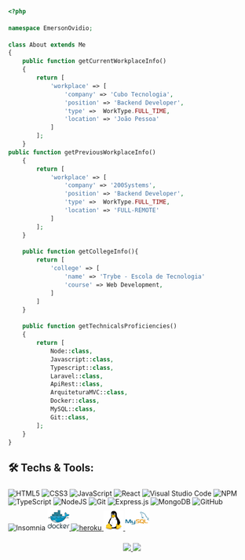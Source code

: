 ```php
<?php

namespace EmersonOvidio;

class About extends Me
{
    public function getCurrentWorkplaceInfo()
    {
        return [
            'workplace' => [
                'company' => 'Cubo Tecnologia',
                'position' => 'Backend Developer',
                'type' =>  WorkType.FULL_TIME,
                'location' => 'João Pessoa'
            ]
        ];
    }
public function getPreviousWorkplaceInfo()
    {
        return [
            'workplace' => [
                'company' => '200Systems',
                'position' => 'Backend Developer',
                'type' =>  WorkType.FULL_TIME,
                'location' => 'FULL-REMOTE'
            ]
        ];
    }
    
    public function getCollegeInfo(){
        return [
            'college' => [
                'name' => 'Trybe - Escola de Tecnologia'
                'course' => Web Development,
            ]
        ]
    }

    public function getTechnicalsProficiencies()
    {
        return [
            Node::class,
            Javascript::class,
            Typescript::class,
            Laravel::class,
            ApiRest::class,
            ArquiteturaMVC::class,
            Docker::class,
            MySQL::class,
            Git::class,
        ];
    }
}
```
 
 
###
 

   ## 🛠️ Techs & Tools:
   ###
   ###
 <!--
 <!--  
 <!--
![UBUNTU](https://img.shields.io/badge/Ubuntu-E95420?style=for-the-badge&logo=ubuntu&logoColor=white) -->
![HTML5](https://img.shields.io/badge/html5-%23E34F26.svg?style=for-the-badge&logo=html5&logoColor=white)
![CSS3](https://img.shields.io/badge/css3-%231572B6.svg?style=for-the-badge&logo=css3&logoColor=white)
![JavaScript](https://img.shields.io/badge/javascript-%23323330.svg?style=for-the-badge&logo=javascript&logoColor=%23F7DF1E)
![React](https://img.shields.io/badge/react-%2320232a.svg?style=for-the-badge&logo=react&logoColor=%2361DAFB)
![Visual Studio Code](https://img.shields.io/badge/Visual%20Studio%20Code-0078d7.svg?style=for-the-badge&logo=visual-studio-code&logoColor=white)
![NPM](https://img.shields.io/badge/NPM-%23000000.svg?style=for-the-badge&logo=npm&logoColor=white)
![TypeScript](https://img.shields.io/badge/typescript-%23007ACC.svg?style=for-the-badge&logo=typescript&logoColor=white)
![NodeJS](https://img.shields.io/badge/node.js-6DA55F?style=for-the-badge&logo=node.js&logoColor=white)
![Git](https://img.shields.io/badge/git-%23F05033.svg?style=for-the-badge&logo=git&logoColor=white)
![Express.js](https://img.shields.io/badge/express.js-%23404d59.svg?style=for-the-badge&logo=express&logoColor=%2361DAFB)
![MongoDB](https://img.shields.io/badge/MongoDB-%234ea94b.svg?style=for-the-badge&logo=mongodb&logoColor=white)
![GitHub](https://img.shields.io/badge/github-%23121011.svg?style=for-the-badge&logo=github&logoColor=white)
![Insomnia](https://img.shields.io/badge/Insomnia-black?style=for-the-badge&logo=insomnia&logoColor=5849BE)
  <a href="https://www.docker.com/" target="_blank" rel="noreferrer"> <img src="https://raw.githubusercontent.com/devicons/devicon/master/icons/docker/docker-original-wordmark.svg" alt="docker" width="45" height="45"/> </a>
 <a href="https://heroku.com" target="_blank" rel="noreferrer"> <img src="https://www.vectorlogo.zone/logos/heroku/heroku-icon.svg" alt="heroku" width="40" height="40"/> </a>
 <a href="https://www.linux.org/" target="_blank" rel="noreferrer"> <img src="https://raw.githubusercontent.com/devicons/devicon/master/icons/linux/linux-original.svg" alt="linux" width="40" height="40"/> </a>
 <a href="https://www.mysql.com/" target="_blank" rel="noreferrer"> <img src="https://raw.githubusercontent.com/devicons/devicon/master/icons/mysql/mysql-original-wordmark.svg" alt="mysql" width="50" height="50"/>
   
   ###

<div align="center">
  <a href="https://github.com/Emersonovidio">
  <img height="180em" src="https://github-readme-stats.vercel.app/api?username=emersonovidio&show_icons=true&theme=dark&include_all_commits=true&count_private=true"/>
  <img height="180em" src="https://github-readme-stats.vercel.app/api/top-langs/?username=emersonovidio&layout=compact&langs_count=7&theme=dark"/>
</div>
